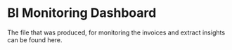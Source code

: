 # BI Monitoring Dashboard

The file that was produced, for monitoring the invoices and extract insights can be found here.
